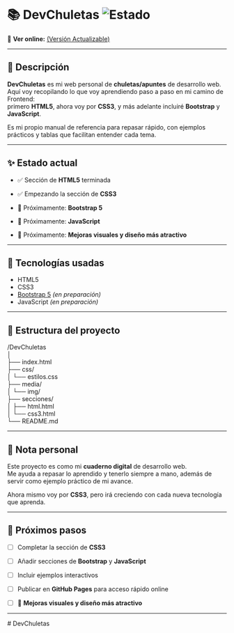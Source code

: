 # 📚 DevChuletas ![Estado](https://img.shields.io/badge/versión-en%20progreso-orange)  

🔗 **Ver online:** [(Versión Actualizable)](https://jesus323dev.github.io/DevChuletas/)  

---

## 📝 Descripción

**DevChuletas** es mi web personal de **chuletas/apuntes** de desarrollo web.  
Aquí voy recopilando lo que voy aprendiendo paso a paso en mi camino de Frontend:  
primero **HTML5**, ahora voy por **CSS3**, y más adelante incluiré **Bootstrap** y **JavaScript**.  

Es mi propio manual de referencia para repasar rápido, con ejemplos prácticos y tablas que facilitan entender cada tema.


---

## ✨ Estado actual

- ✅ Sección de **HTML5** terminada  
- ✅ Empezando la sección de **CSS3**  
- 🚧 Próximamente: **Bootstrap 5**  
- 🚧 Próximamente: **JavaScript**  

- 🎨 Próximamente: **Mejoras visuales y diseño más atractivo**

---

## 🧰 Tecnologías usadas

- HTML5  
- CSS3  
- [Bootstrap 5](https://getbootstrap.com/) *(en preparación)*  
- JavaScript *(en preparación)*  

---

## 📂 Estructura del proyecto

/DevChuletas  
│  
├── index.html  
├── css/  
│   └── estilos.css  
├── media/  
│   └── img/  
├── secciones/  
│   ├── html.html  
│   └── css3.html  
└── README.md  

---

## 🧠 Nota personal

Este proyecto es como mi **cuaderno digital** de desarrollo web.  
Me ayuda a repasar lo aprendido y tenerlo siempre a mano, además de servir como ejemplo práctico de mi avance.  

Ahora mismo voy por **CSS3**, pero irá creciendo con cada nueva tecnología que aprenda.  

---

## 🚀 Próximos pasos

- [ ] Completar la sección de **CSS3**  
- [ ] Añadir secciones de **Bootstrap** y **JavaScript**  
- [ ] Incluir ejemplos interactivos  
- [ ] Publicar en **GitHub Pages** para acceso rápido online  

- [ ] 🎨  **Mejoras visuales y diseño más atractivo**


---
#   D e v C h u l e t a s 
 
 